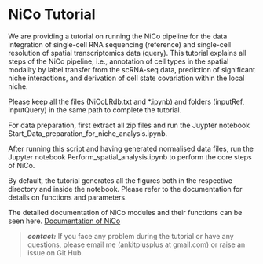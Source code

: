 # NiCo Tutorial

We are providing a tutorial on running the NiCo pipeline for the data integration of single-cell RNA sequencing (reference) and single-cell resolution of spatial transcriptomics data (query). This tutorial explains all steps of the NiCo pipeline, i.e., annotation of cell types in the spatial modality by label transfer from the scRNA-seq data, prediction of significant niche interactions, and derivation of cell state covariation within the local niche. 

Please keep all the files (NiCoLRdb.txt and *.ipynb) and folders (inputRef, inputQuery) in the same path to complete the tutorial. 

For data preparation, first extract all zip files and run the Juypter notebook Start_Data_preparation_for_niche_analysis.ipynb.

After running this script and having generated normalised data files, run the Jupyter notebook Perform_spatial_analysis.ipynb to perform the core steps of NiCo.

By default, the tutorial generates all the figures both in the respective directory and inside the notebook. Please refer to the documentation for details on functions and parameters. 

The detailed documentation of NiCo modules and their functions can be seen here. 
[Documentation of NiCo](https://nico-sc-sp.readthedocs.io/en/latest/)


> **_contact:_** If you face any problem during the tutorial or have any questions, please email me (ankitplusplus at gmail.com) or raise an issue on Git Hub. 
